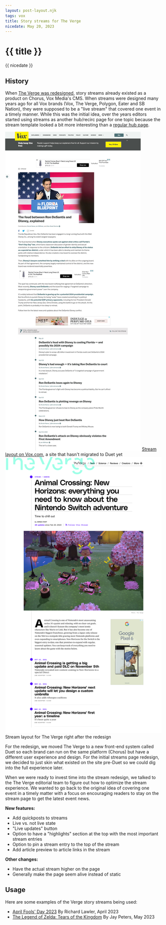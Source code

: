```yaml
---
layout: post-layout.njk
tags: vox
title: Story streams for The Verge
nicedate: May 20, 2023
---
```

# {{ title }}
<p class="date">{{ nicedate }}</p>

## History

When [The Verge was redesigned](https://www.theverge.com/2022/9/13/23349876/the-verge-website-redesign-new-newsfeed-blogs-logo), story streams already existed as a product on Chorus, Vox Media's CMS. When streams were designed many years ago for all Vox brands (Vox, The Verge, Polygon, Eater and SB Nation), they were supposed to be a "live stream" that covered one event in a timely manner. While this was the initial idea, over the years editors started using streams as another hub/recirc page for one topic because the stream template looked a bit more interesting than a [regular hub page](https://www.vox.com/technology). 


<div class="img-flex-wrapper">
	<div class="img-flex-50">
		<img alt="stream layout on pre-Duet Vox.com" src="/img/verge_streams/vox_legacy_stream.jpg">
		<span class="caption"><a href="https://www.vox.com/23691467/ron-desantis-disney-what-you-need-to-know">Stream layout on Vox.com</a>, a site that hasn't migrated to Duet yet</span>
	</div>
	<div class="img-flex-50">
		<img alt="stream layout on post-Duet The Verge's new site" src="/img/verge_streams/verge_2.0_stream_DT.jpg">
		<span class="caption">Stream layout for The Verge right after the redesign</span>
	</div>
</div>

For the redesign, we moved The Verge to a new front-end system called Duet so each brand can run on the same platform (Chorus) but have a different user experience and design. For the initial streams page redesign, we decided to just skin what existed on the site pre-Duet so we could dig into the full experience later. 

When we were ready to invest time into the stream redesign, we talked to the The Verge editorial team to figure out how to optimize the stream experience. We wanted to go back to the original idea of covering one event in a timely matter with a focus on encouraging readers to stay on the stream page to get the latest event news.

**New features:** 

- Add quickposts to streams
- Live vs. not live state
- "Live updates" button
- Option to have a "highlights" section at the top with the most important stream entries
- Option to pin a stream entry to the top of the stream
- Add article preview to article links in the stream

**Other changes:** 

- Have the actual stream higher on the page
- Generally make the page seem alive instead of static


## Usage

Here are some examples of the Verge story streams being used: 

- [April Fools' Day 2023](https://www.theverge.com/2023/4/1/23665955/april-fools-day-2023-pranks-jokes-best-worst) By Richard Lawler, April 2023
- [The Legend of Zelda: Tears of the Kingdom](https://www.theverge.com/2023/3/27/23658874/the-legend-of-zelda-tears-of-the-kingdom-news-announcements) By Jay Peters, May 2023